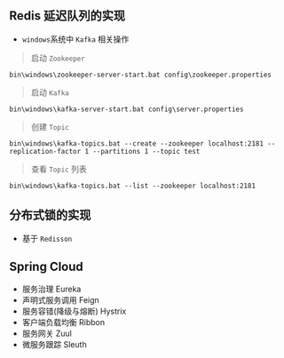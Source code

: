 ## Redis 延迟队列的实现
- `windows`系统中 `Kafka` 相关操作
> 启动 `Zookeeper`
```
bin\windows\zookeeper-server-start.bat config\zookeeper.properties
```
> 启动 `Kafka`
```
bin\windows\kafka-server-start.bat config\server.properties
```
> 创建 `Topic` 
```
bin\windows\kafka-topics.bat --create --zookeeper localhost:2181 --replication-factor 1 --partitions 1 --topic test
```
> 查看 `Topic` 列表
```
bin\windows\kafka-topics.bat --list --zookeeper localhost:2181
```
## 分布式锁的实现
- 基于 `Redisson`
## Spring Cloud
- 服务治理 Eureka
- 声明式服务调用 Feign
- 服务容错(降级与熔断) Hystrix
- 客户端负载均衡 Ribbon
- 服务网关 Zuul
- 微服务跟踪 Sleuth